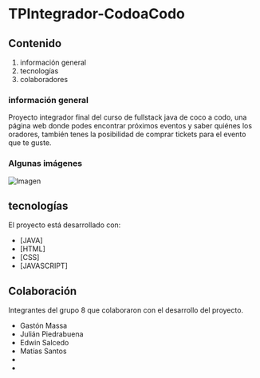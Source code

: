 # TPIntegrador-CodoaCodo

## Contenido
1. información general
2. tecnologías
3. colaboradores

### información general
Proyecto integrador final del curso de fullstack java  de coco a codo, una página web donde podes encontrar próximos eventos y saber quiénes los oradores, también tenes la posibilidad de comprar tickets para el evento que te guste.
### Algunas imágenes
![Imagen]( https://cloudfront-us-east-1.images.arcpublishing.com/radiomitre/6VCBSJUNWZGQNCXEPDHMS4UTNE.jpg)
## tecnologías
El proyecto está desarrollado con:
* [JAVA] 
* [HTML]
* [CSS]
* [JAVASCRIPT]

## Colaboración 
Integrantes del grupo 8 que colaboraron con el desarrollo del proyecto.
<ul>
 <li>Gastón Massa</li>
 <li>Julián Piedrabuena</li>
 <li>Edwin Salcedo</li>
 <li>Matías Santos</li>
 <li></li>
 <li></li>
</ul>


